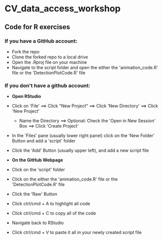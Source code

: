 # CV_data_access_workshop
## Code for R exercises

### __If you have a GitHub account:__

+ Fork the repo
+ Clone the forked repo to a local drive
+ Open the .Rproj file on your machine
+ Navigate to the script folder and open the either the 'animation_code.R' file or the 'DetectionPlotCode.R' file



### __If you don't have a github account:__

+ __Open RStudio__
+ Click on 'File' ==> Click "New Project" ==> Click 'New Directory' ==> Click 'New Project'
  - Name the Directory ==> Optional: Check the 'Open in New Session' Box ==> Click 'Create Project'
+ In the 'Files' pane (usually lower right panel) click on the 'New Folder' Button and add a 'script' folder
+ Click the 'Add' Button (usually upper left), and add a new script file

+ __On the GitHub Webpage__ 
+ Click on the 'script' folder
+ Click on the either the 'animation_code.R' file or the 'DetectionPlotCode.R' file
+ Click the 'Raw' Button
+ Click ctrl/cmd + A to highlight all code
+ Click ctrl/cmd + C to copy all of the code
+ Navigate back to RStudio
+ Click ctrl/cmd + V to paste it all in your newly created script file


